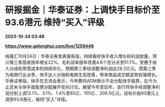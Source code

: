 # 研报掘金｜华泰证券：上调快手目标价至93.6港元 维持“买入”评级

**2023-10-24 03:48**

**https://www.gelonghui.com/live/1259448**

格隆汇10月24日｜华泰证券发表报告指，持续看好快手收入增长和利润放量，预计第三季营收按年增长22%，毛利润率按年改善4.8个百分点至51.1%。受惠于收入分成和带宽成本的持续优化，预期第三季经调整净利润达28.2亿元。而第三季为电商行业淡季，快手达人分销和电商生态改善，带来商品成交额逆势较强增长。 华泰证券指，快手在交流会表示，今年腾讯AGM表示不会分配快手股票，迄今为止还未与快手就股票分配展开任何讨论。展望今年至后年，该行将快手经调整净利润分别上调12.1%、3.1%、1.4%至85亿、155亿、209.5亿元，目标价由93港元上调至93.6港元，维持“买入”评级。
